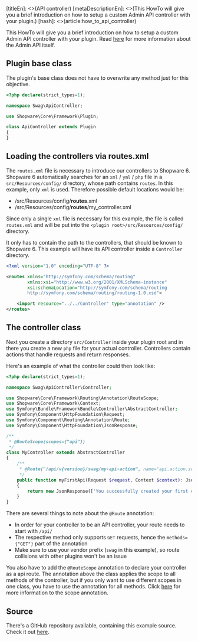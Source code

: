 [titleEn]: <>(API controller)
[metaDescriptionEn]: <>(This HowTo will give you a brief introduction on how to setup a custom Admin API controller with your plugin.)
[hash]: <>(article:how_to_api_controller)

This HowTo will give you a brief introduction on how to setup a custom Admin API controller with your plugin.
Read [here](./../3-api/010-admin-api.md) for more information about the Admin API itself.

## Plugin base class

The plugin's base class does not have to overwrite any method just for this objective.

```php
<?php declare(strict_types=1);

namespace Swag\ApiController;

use Shopware\Core\Framework\Plugin;

class ApiController extends Plugin
{
}
```

## Loading the controllers via routes.xml

The `routes.xml` file is necessary to introduce our controllers to Shopware 6.
Shopware 6 automatically searches for an `xml` / `yml` / `php` file in a `src/Resources/config/` directory, whose path contains `routes`.
In this example, only `xml` is used.
Therefore possible default locations would be:
- <plugin-root>/src/Resources/config/**routes**.xml
- <plugin-root>/src/Resources/config/**routes**/my_controller.xml

Since only a single `xml` file is necessary for this example, the file is called `routes.xml` and will be put
into the `<plugin root>/src/Resources/config/` directory.

It only has to contain the path to the controllers, that should be known to Shopware 6.
This example will have its API controller inside a `Controller` directory.

```xml
<?xml version="1.0" encoding="UTF-8" ?>

<routes xmlns="http://symfony.com/schema/routing"
        xmlns:xsi="http://www.w3.org/2001/XMLSchema-instance"
        xsi:schemaLocation="http://symfony.com/schema/routing
        http://symfony.com/schema/routing/routing-1.0.xsd">

    <import resource="../../Controller" type="annotation" />
</routes>
```

## The controller class

Next you create a directory `src/Controller` inside your plugin root and in there you create a new `php` file for your actual controller.
Controllers contain actions that handle requests and return responses.

Here's an example of what the controller could then look like:
```php
<?php declare(strict_types=1);

namespace Swag\ApiController\Controller;

use Shopware\Core\Framework\Routing\Annotation\RouteScope;
use Shopware\Core\Framework\Context;
use Symfony\Bundle\FrameworkBundle\Controller\AbstractController;
use Symfony\Component\HttpFoundation\Request;
use Symfony\Component\Routing\Annotation\Route;
use Symfony\Component\HttpFoundation\JsonResponse;

/**
 * @RouteScope(scopes={"api"})
 */
class MyController extends AbstractController
{
    /**
     * @Route("/api/v{version}/swag/my-api-action", name="api.action.swag.my-api-action", methods={"GET"})
     */
    public function myFirstApi(Request $request, Context $context): JsonResponse
    {
        return new JsonResponse(['You successfully created your first controller route']);
    }
}
```

There are several things to note about the `@Route` annotation:
- In order for your controller to be an API controller, your route needs to start with `/api/`
- The respective method only supports `GET` requests, hence the `methods={"GET"}` part of the annotation
- Make sure to use your vendor prefix (`swag` in this example), so route collisions with other plugins won't be an issue

You also have to add the `@RouteScope` annotation to declare your controller as a api route. The annotation above the class
applies the scope to all methods of the controller, but if you only want to use different scopes in one class, you have to use
the annotation for all methods. Click [here](https://docs.shopware.com/en/shopware-platform-dev-en/getting-started/recent-updates#2019-08-20-breaking-change-route-scopes-added) for
more information to the scope annotation.

## Source

There's a GitHub repository available, containing this example source.
Check it out [here](https://github.com/shopware/swag-docs-api-controller).

